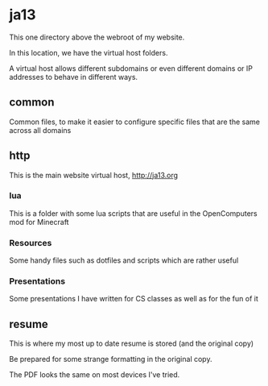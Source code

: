# ja13

This one directory above the webroot of my website.

In this location, we have the virtual host folders.

A virtual host allows different subdomains or even different domains or IP addresses to behave in different ways.

## common

Common files, to make it easier to configure specific files that are the same across all domains

## http

This is the main website virtual host, http://ja13.org

### lua

This is a folder with some lua scripts that are useful in the OpenComputers mod for Minecraft

### Resources

Some handy files such as dotfiles and scripts which are rather useful

### Presentations

Some presentations I have written for CS classes as well as for the fun of it

## resume

This is where my most up to date resume is stored (and the original copy)

Be prepared for some strange formatting in the original copy.

The PDF looks the same on most devices I've tried.
